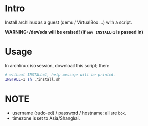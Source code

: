 # Intro
Install archlinux as a guest (qemu / VirtualBox ...) with a script.

**WARNING: /dev/sda will be eraised! (if `env INSTALL=1` is passed in)**

# Usage
In archlinux iso session, download this script; then:

```sh
# without INSTALL=1, help message will be printed.
INSTALL=1 sh ./install.sh
```

# NOTE
- username (sudo-ed) / password / hostname: all are `box`.
- timezone is set to Asia/Shanghai.
